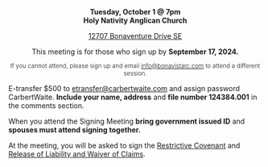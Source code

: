 
<p align="center" style="margin:0;padding-left: 0;"><b>Tuesday, October 1 @ 7pm</b> </p>
<p align="center" style="margin:0;padding-left: 0;"><b>Holy Nativity Anglican Church</b></p>
<p align="center" style="padding-left: 0;"><a href="https://maps.app.goo.gl/NJ5JtQFouTHuFFLN6">12707 Bonaventure Drive SE</a></p>

<p align="center" style="margin:0;padding-left: 0;">This meeting is for those who sign up by <b>September 17, 2024.</b></p>
<p align="center" style="padding-left: 0;font-size: .75rem;font-weight: 300;">If you cannot attend, please sign up and email <a href="mailto:info@bonavistarc.com">info@bonavistarc.com</a> to attend a different session.</p>

E-transfer $500 to etransfer@carbertwaite.com and assign password CarbertWaite. **Include your name, address** and **file number 124384.001** in the comments section.

When you attend the Signing Meeting **bring government issued ID** and **spouses must attend signing together.**

At the meeting, you will be asked to sign the [Restrictive Covenant](../docs/RCJune102024-FINAL.pdf) and [Release of Liability and Waiver of Claims](../docs/ReleaseofLiabilityandWaiverofClaims-FINAL.pdf).



